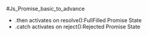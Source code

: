 #Js_Promise_basic_to_advance

- .then activates on resolve():FullFilled Promise State
- .catch activates on reject():Rejected Promise State